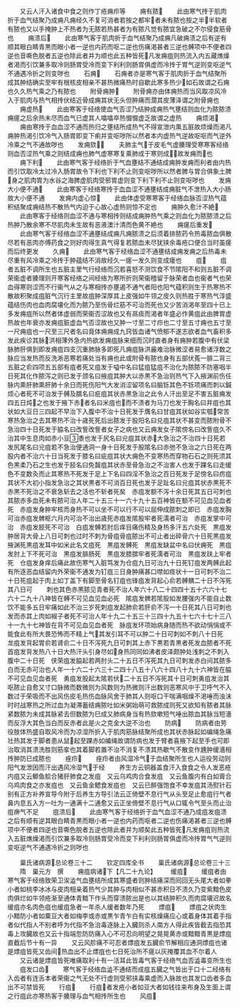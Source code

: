 <!-- { "loadSidebar": true } -->
　　又云人汗入诸食中食之则作丁疮痈疖等
　　痈有脓
　　此由寒气抟于肌肉折于血气结聚乃成痈凡痈经久不复可消者若按之都牢者未有脓也按之半半软者有脓也又以手掩肿上不热者为无脓若热甚者为有脓凡觉有脓宜急破之不尔侵食筋骨也
　　痈溃后
　　此由寒气客于肌肉折于血气结聚乃成痈凡破痈溃之后有逆有顺其眼白睛青黒而眼小者一逆也内药而呕二逆也伤痛渇甚者三逆也髆项中不便者四逆也音嘶色脱者五逆也除此者并为顺也此五种皆死凡发痈疽则热流入内五藏燋燥者渇而引饮兼多取冷则肠胃受冷而变下利利则肠胃俱虚而冷抟于胃气逆则变呕逆气不通遇冷折之则变哕也
　　石痈
　　石痈者亦是寒气客于肌肉折于血气结聚所成其肿结确实至牢有根核皮相亲不甚热微痛热时自歇此寒多热少如石故谓之石痈也久久热气乘之乃有脓也
　　附骨痈肿
　　附骨痈亦由体痈热而当风取凉风冷入于肌肉与热气相抟伏结近骨成痈其状无头但肿痛而濶其皮薄泽谓之附骨痈也
　　痈虚热
　　此由寒客于经络使血气否涩乃结肿成痈热气壅结则血化为脓脓溃痈瘥之后余热未尽而血气已虚其人噏噏卒热惙惙虚乏故谓之虚热
　　痈烦渇
　　痈由寒抟于血血涩不通而热归之壅结所成热气不得宣泄内熏五脏故烦燥而渇凡痈肿热渇引饮冷气入肠胃即变下痢并变呕哕所以然者本内虚热气逆故呕呕而气逆外冷乘之气不通故哕也
　　发痈欬
　　夫肺主气于皮毛气虚腠理受寒寒客经络则血否涩热气乘之则结成痈也肺气虚寒寒复乘肺成于寒则成故发痈而也
　　痈下利
　　此由寒气客于经络折于气血壅结不通结成痈肿发痈而利者由内热而引饮取冷太过冷入肠胃故令下利也下利不止则变呕哕所以然者脾与胃合俱象土脾身之肌肉胃为水谷之海脾虚肌肉受邪胃虚则变下利下利不止则变呕哕也
　　发痈大小便不通
　　此由寒客于经络寒抟于血血涩不通壅结成痈脏气不泄热入大小肠故大小便不通
　　发痈内虚心惊
　　此由体虚受寒寒客于经络血脉否涩热气蕴积结聚成痈结热不散热气内迫于心故心虚热则惊不定也
　　痈肿久愈汁不絶
　　此由寒客于经络则血涩不通与寒相抟则结成痈肿热气乘之则血化为脓脓溃之后热肿乃散余寒不尽肌肉未生故有恶液澳汁清而色黄不絶也
　　痈瘥后重发
　　此由寒气客于经络血涩不通壅结成痈凡痈脓溃之后须着排脓药令热毒脓血俱散尽若有恶肉亦傅药食之则好肉得生真气得复若脓血未尽犹挟余毒疮口便合当时虽瘥而后终更发
　　久痈
　　此由寒气客于经络血涩不通壅结成痈发痈之后热毒未尽重有风冷乘之冷抟于肿蕴结不消故经久一瘥一发久则变成瘘也
　　疽
　　疽者五脏不调所生也五脏主里气行经络而沉若喜怒不测饮食不节隂阳不和则五脏不调荣衞虚者腠理则开寒客经络之间经络为寒所折则荣衞稽留于脉荣者血也衞者气也荣血得寒则涩而不行衞气从之与寒相抟亦壅遏不通气者阳也阳气蕴积则生于热寒热不散故积聚成疽脏气沉行主里故疽肿深厚其上皮强如牛领之皮久则热胜于寒热气淳盛蕴结伤肉也血肉腐壊化而为脓乃至伤骨烂筋不可治而死也又少苦消渇年至四十已上多发痈疽所以然者体虚弱而荣衞否涩故也又有鬲痰而渇者年盛必作黄疽此由脾胃虚热故也年衰亦发痈疽脏虚血气否涩故也又肿一寸至二寸疖也二寸至五寸痈也五寸至一尺痈疽也一尺至三尺者名曰竟体痈痈成九窍皆血诸气愤郁不遂志欲者血气畜积多发此疾诊其脉洪相薄外急内热欲发痈疽脉来细而沉时直者身有痈肿若腹中有伏梁脉肺肝俱到即发痈疽四支沉重肺脉多即死凡痈疽脉洪麄难治脉微涩者易愈诸浮数之脉应当发热而反洗淅恶寒若痛处当有痈也此或附骨有脓也身有五部伏菟一腓二背三五脏之俞四项五五部有疽者死又疽发于嗌中名曰猛疽猛疽不治化为脓脓不防塞咽半日死其化作脓泻之则已发于颈名曰掖疽其肿大以赤黒不急治则热气下入掖渊前伤任脉内熏肝肺熏肝肺十余日而死伤阳气大发消涩留项名曰脑铄其色不铄项痛而刺以鍼烦心者死不可治发于髆及臑名曰疪疽其状赤黒急治之此令人汗出至足不害五脏痈发四五日炖之也发于掖下赤者名曰米疽也而不溃者为马刀也发于胸名曰井疽也其状如大豆日三四起不早治下入腹中不治十日死发于膺名曰甘疽其状如谷实瓠常苦寒热急治之去其寒热不治十歳死死后出脓发于股阳名曰兑疽其状不甚变而脓附骨不急治四十日死发于脇名曰改訾改訾者女子之病也又云痈发女子隂傍名曰改訾疽久不治其中生息肉如赤小豆黍也发于尻名曰兊疽其状赤大急治之不治四十日死若发尻尾名曰兊疽若不急治便通洞一身十日死发于股隂名曰赤弛不急治之六日死在两股内者不治六十日当死发于膝名曰疵疽其状大痈色不变寒热而穿物石石之则死须其色黒柔乃石之生也发于胫名曰免齧疽其状赤至骨急治之不治害人也发于踝名曰走缓色不变数灸而止其寒热不死发于足上下名曰四淫不急治之百日死发于足傍名曰疠疽其状不大初小指发急治之其状黒者不可消百日死也发于足趾名曰兊疽其状赤黒死不赤黒不死治之不衰急斩去之活也不斩者死矣　赤疽发额不泻十余日死其五日可刺也其脓赤多血死未有脓可治人年二十五三十一六十九十五百神皆在额不可见血见血者死　赤疽发身肿牢核而身热不可以坐不可以行不可以屈伸成脓刺之即已　赤疽发胸可治赤疽发髀枢六月内可治不治出歳死赤疽发隂股牢者死濡者可治　赤疽发掌中可治　赤疽发胫死不可治　白疽发髆若肘后痒目痛伤精及身热多汗五六处死　黒疽发肿居背大骨上八日可刺也过时不刺为骨疽骨疽脓出不可止者出碎骨六十日死黒疽发掖渊死黒疽发耳中如米此名文疽死　黒疽发髆死　黒疽发缺盆中名曰伏痈死　黒疽发肘上下不死可治　黒疽发腓肠死　黒疽发膝膑牢者死濡者可治　黒疽发趺上牢者死　仓疽发身痒后痛此故伤寒气入脏笃发为仓疽九日可治九十日死钉疽发两髆此起有所逐恶血结留内外荣衞不通发为钉疽三日身肿痛甚口噤如痉状十一日可刺不治二十日死疽起于肉上如丁盖下有脚至骨名钉疽也锋疽发背起心俞若髆髃二十日不泻死其八日可
　　刺也其色赤黒脓见青者死不治人年六十八二十四四十五十六六十七六十二九十八神皆在髆不可见血见血必死　隂疽发髀若隂股如发腰强内不能自止数饮不能多五日牢痛如此不治三岁死刺疽发起肺俞若肝俞不泻一十日死其八日可刺也发而赤其上肉如椒子者死不可治人年十九二十五三十三四十九五十七六十七十三八十一九十七神皆在背不可见血见血者死　脉疽发环项始病身随而热不欲动悁悁或不能食此有所大畏恐怖而不精上气其发引耳不可以肿二十日可刺如不刺八十日死　龙疽发背起胃俞若肾俞二十日不泻死九日可刺其上赤下黒若青黒者死发血脓者不死　首疽发背发热八十日大热汗头引身尽如身热同同如沸者皮泽颇肿处浅刺之不刺入腹中二十日死　侠荣疽发脇起若两肘头二十五日不泻死其九日可刺发赤白间其脓多白而无赤可治也人年一十六二十六三十二四十八五十八六十四八十九十六神皆在脇不可见血见血者死　勇疽发股起太隂若伏二十五日不泻死其十日可刺勇疽发治其呕脓止自愈又寸口脉微而数微则为风数则为热微则汗出数则恶寒风中于卫呼气不入数过于荣吸而不出风伤皮毛热伤血脉风舍于肺其人则呕口干喘满咽燥不渇唾而浊沫时时战寒热之所过血为凝滞蓄结痈脓吐如米粥始萌可救脓成则死又欲知有脓者其脉紧数脓为未成其脉紧去但数脓为巳成又肺病身当有热欬嗽短气唾出脓血其脉当短濇而反浮大其色当白而反赤者此是火之克金大逆不治也
　　防病
　　防病者由劳役肢体热盛自取风冷而为凉湿所折入于肌肉筋脉结聚所成也其状赤脉起如编绳急痛壮热其发于脚者患从鼠起至踝赤如编绳故谓防病也发于臂者喜掖下起至手也可即治取消其溃洗胜则筋挛也其着脚若置不治不消复不溃其热歇气不散变作尰肿缓濇相抟肿防巳成脓也
　　痤疖
　　痤疖者由风湿冷气于血结聚所生也人运役劳动则阳气发泄因而汗出遇风冷湿气于经
　　养生方云铜器盖食汗入食食之令人发恶疮内疽又云鲫鱼脍合猪肝肺食之发疽　又云乌鸡肉合食发疽　又云鱼腹内有白如膏合乌鸡肉食之亦发疽也　又云鱼金鳃食发疽也　又云已醉强饱食不幸发疽其汤熨针石别有正方补养宣导今附于后养生方导引法云正倚壁不息行气从头至足止愈疽行气者鼻内息五入方一吐为一通满十二通愈又云正坐倚壁不息行气从口辄令气至头而止治疽痹气不足
　　疽溃后
　　此由寒气客于经络折于血气血涩不通乃成疽发疽溃之后有顺有逆其眼白睛青黒而眼小者一逆也内药而呕者二逆也伤痛渇甚者三逆也髆项中不便者四逆也音嘶色脱者五逆也除此者并为顺矣此五种皆死凡发痈疽则热流入五脏燋燥渇而引饮兼多取冷则肠胃受冷而变下利利则肠胃俱虚而冷抟胃气气逆则变呕逆气不通遇冷折之则哕也


　　巢氏诸病源总论卷三十二
　　钦定四库全书
　　巢氏诸病源总论卷三十三
　　隋　巢元方　撰
　　痈疽病诸下【凡二十九论】
　　缓疽
　　缓疽者由寒气客于经络致荣卫涘澁气血壅结所成其寒盛者则肿结痛深而囘回无头尾大者如拳小者如桃李冰冰与皮肉相亲着热气少其肿与肉相似不甚赤积日不溃久乃变紫黯色皮肉俱烂如牛领疮渐至通体青黯下作头而穿溃脓出是也以其结肿积久而肉腐壊迟故名缓疽亦名肉色疽也缓疽急者一年杀人缓者数年乃死
　　熛疽
　　熛疽之状肉生小黯防小者如粟豆大者如梅李或赤或黒乍青乍白有实核燥痛应心或着身体其着手指者似代指人不别者呼为代指不急治毒逐脉上入臓则杀人南方人得此疾皆截去指恐其毒上攻臓故也又云十指端忽防防痛入心不可忍向明望之晃晃黄赤或黯黯青黒是熛疽直截后节十有一异
　　又云风胗痛不可忍者熛疽发五臓俞节解相应通洞熛疽也诸是熛疽皆死又齿间热血出不止熛疽也七日死治所不瘥以灰掩覆其血不尔着人
　　又云诸是熛疽皆死唯痛取利十有一活耳此皆毒气客于经络气血否澁毒变所生也
　　疽发口齿
　　寒气客于经络血澁不通结而成疽五臓之气皆出于口十二经络有入齿者有连舌本者荣衞之气无处不行虚则受邪挟毒乘虚而入脉故也其发口齿者多血出不可禁皆死
　　行疽
　　行疽者发疮小者如豆大者如钱往来布身及生面上谓之行疽此亦寒热客于腠理与血气相抟所生也
　　风疽

